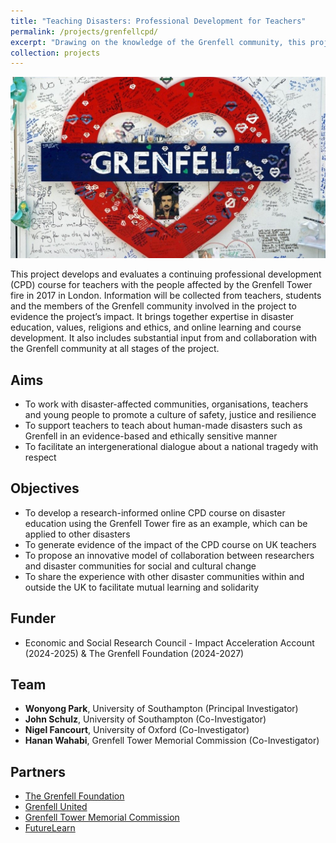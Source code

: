 ```yaml
---
title: "Teaching Disasters: Professional Development for Teachers"
permalink: /projects/grenfellcpd/
excerpt: "Drawing on the knowledge of the Grenfell community, this project will develop, implement and evaluate an online professional development programme aimed at developing teachers' knowledge and skills in teaching about disasters. <br/><br/><img src='/images/grenfellcpd.jpg' width='400'>"
collection: projects
---
```


<img src='/images/grenfellcpd.jpg'>

This project develops and evaluates a continuing professional development (CPD) course for teachers  with the people affected by the Grenfell Tower fire in 2017 in London. Information will be collected from teachers, students and the members of the Grenfell community involved in the project to evidence the project’s impact.
It brings together expertise in disaster education, values, religions and ethics, and online learning and course development. It also includes substantial input from and collaboration with the Grenfell community at all stages of the project.

## Aims
* To work with disaster-affected communities, organisations, teachers and young people to promote a culture of safety, justice and resilience
* To support teachers to teach about human-made disasters such as Grenfell in an evidence-based and ethically sensitive manner
* To facilitate an intergenerational dialogue about a national tragedy with respect

## Objectives
* To develop a research-informed online CPD course on disaster education using the Grenfell Tower fire as an example, which can be applied to other disasters
* To generate evidence of the impact of the CPD course on UK teachers
* To propose an innovative model of collaboration between researchers and disaster communities for social and cultural change
* To share the experience with other disaster communities within and outside the UK to facilitate mutual learning and solidarity

## Funder
* Economic and Social Research Council - Impact Acceleration Account (2024-2025) & The Grenfell Foundation (2024-2027)

## Team
* **Wonyong Park**, University of Southampton (Principal Investigator) <br/>
* **John Schulz**, University of Southampton (Co-Investigator) <br/>
* **Nigel Fancourt**, University of Oxford (Co-Investigator) <br/>
* **Hanan Wahabi**, Grenfell Tower Memorial Commission (Co-Investigator) <br/>

## Partners 
* [The Grenfell Foundation](https://www.grenfellfoundation.org.uk/)
* [Grenfell United](https://grenfellunited.org.uk/)
* [Grenfell Tower Memorial Commission](https://www.grenfelltowermemorial.co.uk/)
* [FutureLearn](https://www.futurelearn.com/)
